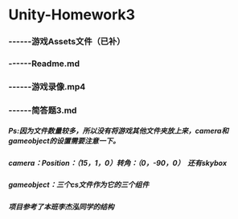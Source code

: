 # Unity-Homework3
### ------游戏Assets文件（已补）
### ------Readme.md
### ------游戏录像.mp4
### ------简答题3.md
##### Ps:因为文件数量较多，所以没有将游戏其他文件夹放上来，camera和gameobject的设置需要注意一下。  
##### camera：Position：（15，1，0）转角：（0，-90，0）  还有skybox
##### gameobject：三个cs文件作为它的三个组件
##### 项目参考了本班李杰泓同学的结构
